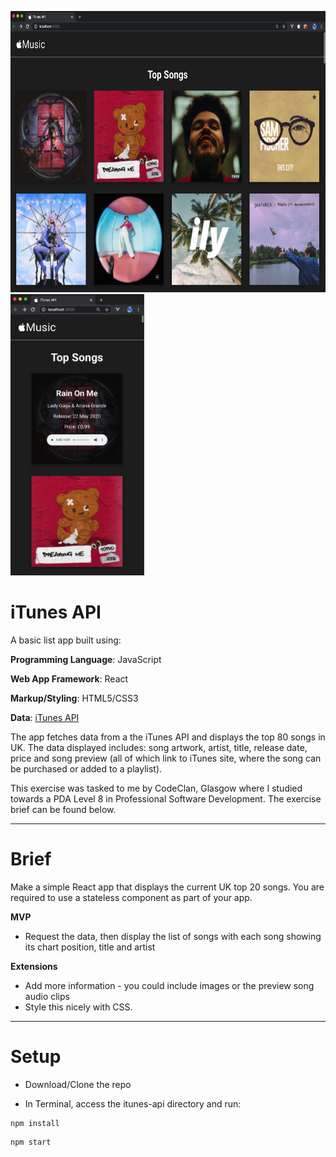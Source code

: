 <img src="https://github.com/CrugBarat/my_files/blob/master/iTunes/tunes1.png" height="450"> <img src="https://github.com/CrugBarat/my_files/blob/master/iTunes/tunes3.png" height="450">

# iTunes API

A basic list app built using:

**Programming Language**: JavaScript

**Web App Framework**: React

**Markup/Styling**: HTML5/CSS3

**Data**: [iTunes API](https://developer.apple.com/documentation/applemusicapi)

The app fetches data from a the iTunes API and displays the top 80 songs in UK. The data displayed includes: song artwork, artist, title, release date, price and song preview (all of which link to iTunes site, where the song can be purchased or added to a playlist).

This exercise was tasked to me by CodeClan, Glasgow where I studied towards a PDA Level 8 in Professional Software Development. The exercise brief can be found below.

---

# Brief

Make a simple React app that displays the current UK top 20 songs. You are required to use a stateless component as part of your app.

**MVP**

- Request the data, then display the list of songs with each song showing its chart position, title and artist

**Extensions**

- Add more information - you could include images or the preview song audio clips
- Style this nicely with CSS.

---

# Setup

- Download/Clone the repo

- In Terminal, access the itunes-api directory and run:

```
npm install
```
```
npm start
```
